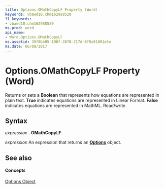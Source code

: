 ```yaml
---
title: Options.OMathCopyLF Property (Word)
keywords: vbawd10.chm162988520
f1_keywords:
- vbawd10.chm162988520
ms.prod: word
api_name:
- Word.Options.OMathCopyLF
ms.assetid: 39f0bb85-198f-3970-717d-8f9a01091e5e
ms.date: 06/08/2017
---
```



# Options.OMathCopyLF Property (Word)

Returns or sets a  **Boolean** that represents how equations are represented in plain text. **True** indicates equations are represented in Linear Format. **False** indicates equations are represented in MathML. Read/write.


## Syntax

 _expression_ . **OMathCopyLF**

 _expression_ An expression that returns an **[Options](Word.Options.md)** object.


## See also


#### Concepts


[Options Object](Word.Options.md)

